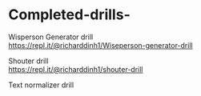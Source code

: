 # Completed-drills-

Wisperson Generator drill
<br>
https://repl.it/@richarddinh1/Wiseperson-generator-drill

Shouter drill
<br>
https://repl.it/@richarddinh1/shouter-drill

Text normalizer drill 
